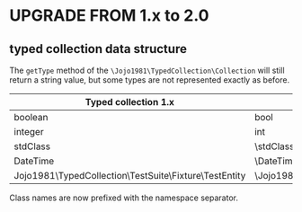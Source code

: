 UPGRADE FROM 1.x to 2.0
=======================

typed collection data structure
-----------------

The `getType` method of the `\Jojo1981\TypedCollection\Collection` will still return a string value, but some types are not represented exactly as before.

| Typed collection 1.x                                  | Typed collection 2.x
| ----------------------------------------------------- | -----------------------------------------------------
| boolean                                               | bool
| integer                                               | int
| stdClass                                              | \stdClass
| DateTime                                              | \DateTime
| Jojo1981\TypedCollection\TestSuite\Fixture\TestEntity | \Jojo1981\TypedCollection\TestSuite\Fixture\TestEntity

Class names are now prefixed with the namespace separator. 
